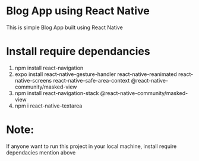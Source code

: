 # Blog App using React Native

This is simple Blog App built using React Native

# Install require dependancies

1. npm install react-navigation
2. expo install react-native-gesture-handler react-native-reanimated react-native-screens react-native-safe-area-context @react-native-community/masked-view
3. npm install react-navigation-stack @react-native-community/masked-view
4. npm i react-native-textarea


# Note:
If anyone want to run this project in your local machine, install require dependacies mention above